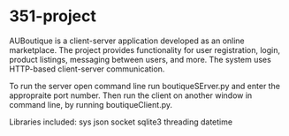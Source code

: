 # 351-project

AUBoutique is a client-server application developed as an online marketplace. The project provides functionality for user registration, login, product listings, messaging between users, and more. The system uses HTTP-based client-server communication.

To run the server open command line run boutiqueSErver.py and enter the appropraite port number.
Then run the client on another window in command line, by running boutiqueClient.py.

Libraries included:
sys
json
socket
sqlite3
threading
datetime
